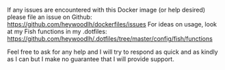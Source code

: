 If any issues are encountered with this Docker image (or help desired) please file an issue on Github: https://github.com/heywoodlh/dockerfiles/issues
For ideas on usage, look at my Fish functions in my .dotfiles: https://github.com/heywoodlh/.dotfiles/tree/master/config/fish/functions

Feel free to ask for any help and I will try to respond as quick and as kindly as I can but I make no guarantee that I will provide support.
